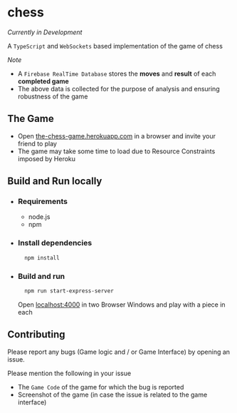 # chess

_Currently in Development_

A `TypeScript` and `WebSockets` based implementation of the game of chess

_Note_

- A `Firebase RealTime Database` stores the **moves** and **result** of each **completed game**
- The above data is collected for the purpose of analysis and ensuring robustness of the game

## The Game

- Open [the-chess-game.herokuapp.com](https://the-chess-game.herokuapp.com/) in a browser and invite your friend to play
- The game may take some time to load due to Resource Constraints imposed by Heroku

## Build and Run locally

- ### Requirements

  - node.js
  - npm

- ### Install dependencies

  ```sh
    npm install
  ```

- ### Build and run

  ```sh
    npm run start-express-server
  ```

  Open [localhost:4000](http://localhost:4000/) in two Browser Windows and play with a piece in each

## Contributing

Please report any bugs (Game logic and / or Game Interface) by opening an issue.

Please mention the following in your issue

- The `Game Code` of the game for which the bug is reported
- Screenshot of the game (in case the issue is related to the game interface)
